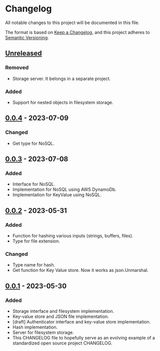 # Changelog

All notable changes to this project will be documented in this file.

The format is based on [Keep a Changelog](https://keepachangelog.com/en/1.0.0/),
and this project adheres to [Semantic Versioning](https://semver.org/spec/v2.0.0.html).

## [Unreleased]
### Removed
- Storage server. It belongs in a separate project.
### Added
- Support for nested objects in filesystem storage.

## [0.0.4] - 2023-07-09
### Changed
- Get type for NoSQL.

## [0.0.3] - 2023-07-08
### Added
- Interface for NoSQL.
- Implementation for NoSQL using AWS DynamoDb.
- Implementation for KeyValue using NoSQL.

## [0.0.2] - 2023-05-31
### Added
- Function for hashing various inputs (strings, buffers, files).
- Type for file extension.

### Changed
- Type name for hash.
- Get function for Key Value store. Now it works as json.Unmarshal.

## [0.0.1] - 2023-05-30

### Added
- Storage interface and filesystem implementation.
- Key-value store and JSON file implementation.
- [draft] Authenticator interface and key-value store implementation.
- Hash implementation.
- Server for filesystem storage.
- This CHANGELOG file to hopefully serve as an evolving example of a
  standardized open source project CHANGELOG.

[unreleased]: https://github.com/maciejgaleja/gosimple/compare/v0.0.4...HEAD
[0.0.4]: https://github.com/maciejgaleja/gosimple/compare/v0.0.4...v0.0.4
[0.0.3]: https://github.com/maciejgaleja/gosimple/compare/v0.0.2...v0.0.3
[0.0.2]: https://github.com/maciejgaleja/gosimple/compare/v0.0.1...v0.0.2
[0.0.1]: https://github.com/maciejgaleja/gosimple/releases/tag/v0.0.1